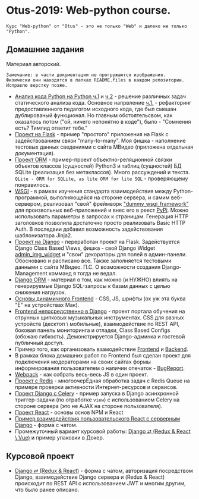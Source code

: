 # Otus-2019: Web-python course.

```text
Курс "Web-python" от "Otus" - это не только "Web" и далеко не только "Python".
```

## Домашние задания

Материал авторский.

```text
Замечание: в части документации не прогружаются изображения. 
Физически они находятся в папках README.files в каждом репозитории. 
Исправлю верстку позже.
```

* [Анализ кода Python на Python ч.1](https://github.com/BorisPlus/otus_webpython_001) и [ч.2](https://github.com/BorisPlus/otus_webpython_002) - решение различных задач статического анализа кода. Основное напрвление [ч.1.](https://github.com/BorisPlus/otus_webpython_001) - рефакторинг предоставленного педагогом исходного кода, где был смешан дублированый функционал. Но главным обстоятельсвом, как оказалось потом ("ой, ничего непонятно в коде"), было - "Сомнения есть? Тимлид ответит тебе."
* [Проект на Flask](https://github.com/BorisPlus/otus_webpython_004) - пример "простого" приложения на Flask с задействованием связи "many-to-many". Моя фишка - наполнение тестовых данных сведениями с сайта МВидео (приложена отдельная документация).
* [Проект ORM](https://github.com/BorisPlus/otus_webpython_002) - пример-проект объектно-реляционной связки объектов классов (сущностей) Python3 и таблиц (сущностей) БД SQLite (реализация без метаклассов). Много рассуждений и текста. `QLite - ORM for SQLite, as lite ORM for lite SQL` - проверяющему понравилось.
* [WSGI](https://github.com/BorisPlus/otus_webpython_003) - в рамках изучения стандарта взаимодействия между Python-программой, выполняющейся на стороне сервера, и самим веб-сервером, реализовал "свой" фреймворк ["dummy_wsgi_framework"](https://github.com/BorisPlus/dummy_wsgi_framework) для произвольных веб-приложений и внес его в реест [PyPi](https://pypi.org/project/dummy_wsgi_framework/). Можно использовать параметры в запросах к страницам. Генерация HTTP заголовков позволила достаточно просто реализовать Basic HTTP Auth. В последвии добавил возможность задействования шаблонизатора Jinja2.
* [Проект на Django](https://github.com/BorisPlus/otus_webpython_006) - переработан проект на Flask. Задействуется Django Class Based Views, фишка - свой Django Widget [admin_img_widget](https://github.com/BorisPlus/otus_webpython_006/blob/master/README.files/images/screenshots/admin_img_widget.png) и "свои" декораторы для полей в админ-панели. Обосновано и расписано все. Также заполняется тестовыми данными с сайта МВидео. П.С. О возможности создания Django-Management комманд я тогда не ведал.
* [Django ORM](https://github.com/BorisPlus/otus_webpython_016) - материал о том, как можно (и НУЖНО) влиять на генерируемые Django SQL-запросы к базам данных с целью снижения нагрузок. 
* [Основы динамичного Frontend](https://github.com/BorisPlus/otus_webpython_013) - CSS, JS, шрифты (ох уж эта буква "Ё" на устройствах Мак).
* [Frontend непосредственно в Django](https://github.com/BorisPlus/otus_webpython_007_008) - проект портала обучения на струнных щипковых музыкальных инструментах. CSS для разных устройств (десктоп \ мобильные), взаимодействие по REST API, боковая панель мониторинга и отладки, Class Based Configs (обожаю гибкость). Демонстрируется Django-админка и гостевой публичный доступ.
* Пример того, как организовать взамодействие [Frontend](https://github.com/BorisPlus/otus_webpython_019_frontend) и [Backend](https://github.com/BorisPlus/otus_webpython_019_backend). 
* В рамках блока домашних работ по Frontend был сделан проект для подключения модераторами на своих сайтах формы информирования пользователем о наличии опечаток - [BugReport](https://github.com/BorisPlus/BugReport).
* [Webpack](https://github.com/BorisPlus/otus_webpython_018) - как собрать весь-весь JS в один проект. 
* [Проект с Redis](https://github.com/BorisPlus/otus_webpython_020_021) - многоочерЁдная обработка задач с Redis Queue на примере проверки активности Интернет-ресурсов и сервисов. 
* [Проект Django с Сelery](https://github.com/BorisPlus/otus_webpython_020_021_celery) - пример запуска в Django асинхронной триггер-задачи (по отработке `view`) с использованием Сelery на стороне сервера (это не AJAX на стороне пользователя). 
* [Проект React](https://github.com/BorisPlus/otus_webpython_023) - основы основ NPM и React
* [Пример взаимодействия пользовательского React с серверным Django](https://github.com/BorisPlus/otus_webpython_025) - форма с чатом.
* Промежуточный вариант курсовой работы: [Django ⇄ (Redux & React \ Vue)](https://github.com/BorisPlus/otus_webpython_027) и пример упаковки в Докер.

## Курсовой проект

* [Django ⇄ (Redux & React)](https://github.com/BorisPlus/otus_webpython_030) - форма с чатом, авторизация посредством Django, взаимодействие Django сервера и (Redux & React) происходит по REST API с использованием JWT и многим другим, что было ранее описано. 

